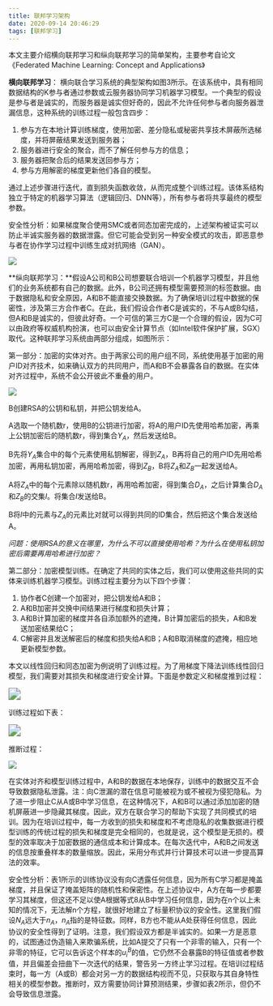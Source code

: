```yaml
---
title: 联邦学习架构
date: 2020-09-14 20:46:29
tags: [联邦学习]
---
```


本文主要介绍横向联邦学习和纵向联邦学习的简单架构，主要参考自论文《Federated Machine Learning: Concept and Applications》<!--more-->

**横向联邦学习**： 横向联合学习系统的典型架构如图3所示。在该系统中，具有相同数据结构的K参与者通过参数或云服务器协同学习机器学习模型。一个典型的假设是参与者是诚实的，而服务器是诚实但好奇的，因此不允许任何参与者向服务器泄漏信息，这种系统的训练过程一般包含四步：

1. 参与方在本地计算训练梯度，使用加密、差分隐私或秘密共享技术屏蔽所选梯度，并将屏蔽结果发送到服务器；
2. 服务器进行安全的聚合，而不了解任何参与方的信息；
3. 服务器把聚合后的结果发送回参与方；
4. 参与方用解密的梯度更新他们各自的模型。

通过上述步骤进行迭代，直到损失函数收敛，从而完成整个训练过程。该体系结构独立于特定的机器学习算法（逻辑回归、DNN等），所有参与者将共享最终的模型参数。

安全性分析：如果梯度聚合使用SMC或者同态加密完成的，上述架构被证实可以防止半诚实服务器的数据泄露。但它可能会受到另一种安全模式的攻击，即恶意参与者在协作学习过程中训练生成对抗网络（GAN）。

![](http://img.wanghaojun.cn//img/20200911093737.png)

**纵向联邦学习：**假设A公司和B公司想要联合培训一个机器学习模型，并且他们的业务系统都有自己的数据。此外，B公司还拥有模型需要预测的标签数据。由于数据隐私和安全原因，A和B不能直接交换数据。为了确保培训过程中数据的保密性，涉及第三方合作者C。在此，我们假设合作者C是诚实的，不与A或B勾结，但A和B是诚实的，但彼此好奇。一个可信的第三方C是一个合理的假设，因为C可以由政府等权威机构扮演，也可以由安全计算节点（如Intel软件保护扩展，SGX）取代。这种联邦学习系统由两部分组成，如图所示：

第一部分：加密的实体对齐。由于两家公司的用户组不同，系统使用基于加密的用户ID对齐技术，如来确认双方的共同用户，而A和B不会暴露各自的数据。在实体对齐过程中，系统不会公开彼此不重叠的用户。

![](http://img.wanghaojun.cn//img/20200911101153.png)

B创建RSA的公钥和私钥，并把公钥发给A。

A选取一个随机数r，使用B的公钥进行加密，将A的用户ID先使用哈希加密，再乘上公钥加密后的随机数r，得到集合$Y_A$，然后发送给B。

B先将$Y_A$集合中的每个元素使用私钥解密，得到$Z_A$，B再将自己的用户ID先用哈希加密，再用私钥加密，再用哈希加密，得到$Z_B$，B将$Z_A$和$Z_B$一起发送给A。

A将$Z_A$中的每个元素除以随机数r，再用哈希加密，得到集合$D_A$，之后计算集合$D_A$和$Z_B$的交集$I$。将集合$I$发送给B。

B将$I$中的元素与$Z_A$的元素比对就可以得到共同的ID集合，然后把这个集合发送给A。

*问题：使用RSA的意义在哪里，为什么不可以直接使用哈希？为什么在使用私钥加密后需要再用哈希进行加密？*

第二部分：加密模型训练。在确定了共同的实体之后，我们可以使用这些共同的实体来训练机器学习模型。训练过程主要分为以下四个步骤：

1. 协作者C创建一个加密对，把公钥发给A和B；
2. A和B加密并交换中间结果进行梯度和损失计算；
3. A和B计算加密的梯度并各自添加额外的遮掩，B计算加密后的损失，A和B发送加密结果给C；
4. C解密并且发送解密后的梯度和损失给A和B；A和B取消梯度的遮掩，相应地更新模型参数。

本文以线性回归和同态加密为例说明了训练过程。为了用梯度下降法训练线性回归模型，我们需要对其损失和梯度进行安全计算。下面是参数定义和梯度推到过程：

<img src="http://img.wanghaojun.cn//img/20200911165751.png" style="zoom:150%;" />

训练过程如下表：

<img src="http://img.wanghaojun.cn//img/20200911165857.png" style="zoom:150%;" />

推断过程：

![](http://img.wanghaojun.cn//img/20200911165919.png)

在实体对齐和模型训练过程中，A和B的数据在本地保存，训练中的数据交互不会导致数据隐私泄露。注：向C泄漏的潜在信息可能被视为或不被视为侵犯隐私。为了进一步阻止C从A或B中学习信息，在这种情况下，A和B可以通过添加加密的随机屏蔽进一步隐藏其梯度。因此，双方在联合学习的帮助下实现了共同模式的培训。因为在培训过程中，每一方收到的损失和梯度和不考虑隐私的收集数据进行模型训练的传统过程的损失和梯度是完全相同的，也就是说，这个模型是无损的。模型的效率取决于加密数据的通信成本和计算成本。在每次迭代中，A和B之间发送的信息按重叠样本的数量缩放。因此，采用分布式并行计算技术可以进一步提高算法的效率。

安全性分析：表1所示的训练协议没有向C透露任何信息，因为所有C学习都是掩盖梯度，并且保证了掩盖矩阵的随机性和保密性。在上述协议中，A方在每一步都要学习其梯度，但这还不足以使A根据等式8从B中学习任何信息，因为在n个以上未知的情况下，无法解n个方程，就很好地建立了标量积协议的安全性。这里我们假设$N_A$远大于$n_A$，$n_A$指的是特征数。同样，B方也不能从A处获得任何信息，因此协议的安全性得到了证明。注意，我们假设双方都是半诚实的。如果一方是恶意的，试图通过伪造输入来欺骗系统，比如A提交了只有一个非零的输入，只有一个非零的特征，它可以告诉这个样本的$u_i^B$的值，它仍然不会暴露B的特征值或者参数值，并且偏差会扭曲下一次迭代的结果，警告另一方终止学习过程。在培训过程结束时，每一方（A或B）都会对另一方的数据结构视而不见，只获取与其自身特性相关的模型参数。推断时，双方需要协同计算预测结果，步骤如表2所示，但仍不会导致信息泄露。

